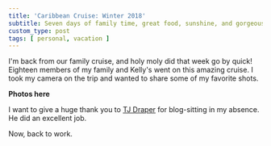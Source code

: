 ```yaml
---
title: 'Caribbean Cruise: Winter 2018'
subtitle: Seven days of family time, great food, sunshine, and gorgeous ocean water
custom_type: post
tags: [ personal, vacation ]
---
```


I'm back from our family cruise, and holy moly did that week go by quick! Eighteen members of my family and Kelly's went on this amazing cruise. I took my camera on the trip and wanted to share some of my favorite shots.

**Photos here**

I want to give a huge thank you to [TJ Draper](/authors/tjdraper/) for blog-sitting in my absence. He did an excellent job.

Now, back to work.
